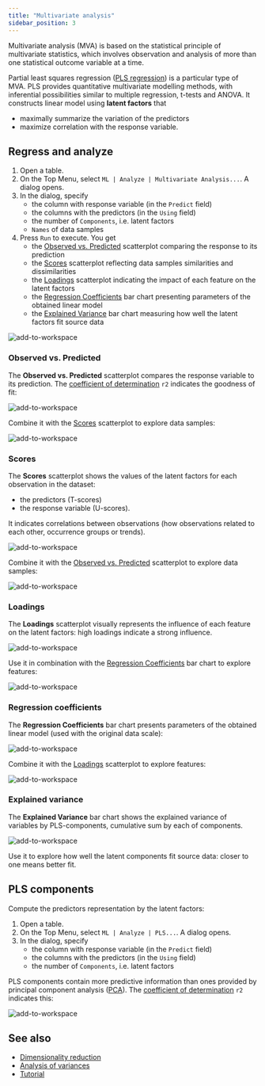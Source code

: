 ```yaml
---
title: "Multivariate analysis"
sidebar_position: 3
---
```


Multivariate analysis (MVA) is based on the statistical principle of multivariate statistics, which involves observation
and analysis of more than one statistical outcome variable at a time.

Partial least squares regression ([PLS regression](https://en.wikipedia.org/wiki/Partial_least_squares_regression)) is a particular type of MVA. PLS provides quantitative multivariate modelling methods, with inferential possibilities similar to multiple regression, t-tests and ANOVA. It constructs linear model using **latent factors** that

* maximally summarize the variation of the predictors
* maximize correlation with the response variable.

## Regress and analyze

1. Open a table.
2. On the Top Menu, select `ML | Analyze | Multivariate Analysis...`. A dialog opens.
3. In the dialog, specify
   * the column with response variable (in the `Predict` field)
   * the columns with the predictors (in the `Using` field)
   * the number of `Components`, i.e. latent factors
   * `Names` of data samples
4. Press `Run` to execute. You get
   * the [Observed vs. Predicted](#observed-vs-predicted) scatterplot comparing the response to its prediction
   * the [Scores](#scores) scatterplot reflecting data samples similarities and dissimilarities
   * the [Loadings](#loadings) scatterplot indicating the impact of each feature on the latent factors
   * the [Regression Coefficients](#regression-coefficients) bar chart presenting parameters of the obtained linear model 
   * the [Explained Variance](#explained-variance) bar chart measuring how well the latent factors fit source data

![add-to-workspace](multivariate-analysis/pls-run.gif)

### Observed vs. Predicted

The **Observed vs. Predicted** scatterplot compares the response variable to its prediction. The [coefficient of determination](https://en.wikipedia.org/wiki/Coefficient_of_determination) `r2` indicates the goodness of fit:

![add-to-workspace](multivariate-analysis/pls-predicted-vs-reference.png)

Combine it with the [Scores](#scores) scatterplot to explore data samples:

![add-to-workspace](multivariate-analysis/pls-model-n-scores.gif)

### Scores

The **Scores** scatterplot shows the values of the latent factors for each observation in the dataset:

* the predictors (T-scores)
* the response variable (U-scores).

It indicates correlations between observations (how observations related to each other, occurrence groups or trends).

![add-to-workspace](multivariate-analysis/pls-scores.png)

Combine it with the [Observed vs. Predicted](#observed-vs-predicted) scatterplot to explore data samples:

![add-to-workspace](multivariate-analysis/pls-scores-n-model.gif)

### Loadings

The **Loadings** scatterplot visually represents the influence of each feature on the latent factors: high loadings indicate a strong influence.

![add-to-workspace](multivariate-analysis/pls-loadings.png)

Use it in combination with the [Regression Coefficients](#regression-coefficients) bar chart to explore features:

![add-to-workspace](multivariate-analysis/pls-loadings-n-regr-coeffs.gif)

### Regression coefficients

The **Regression Coefficients** bar chart presents parameters of the obtained linear model (used with the original data scale):

![add-to-workspace](multivariate-analysis/pls-regr-coeffs.png)

Combine it with the [Loadings](#loadings) scatterplot to explore features:

![add-to-workspace](multivariate-analysis/pls-regr-coeffs-n-loadings.gif)

### Explained variance

The **Explained Variance** bar chart shows the explained variance of variables by PLS-components, cumulative sum by each of components.

![add-to-workspace](multivariate-analysis/pls-expl-vars.png)

Use it to explore how well the latent components fit source data: closer to one means better fit.

## PLS components

Compute the predictors representation by the latent factors:

1. Open a table.
2. On the Top Menu, select `ML | Analyze | PLS...`. A dialog opens.
3. In the dialog, specify
   * the column with response variable (in the `Predict` field)
   * the columns with the predictors (in the `Using` field)
   * the number of `Components`, i.e. latent factors

PLS components contain more predictive information than ones provided by principal component analysis ([PCA](https://datagrok.ai/help/explore/dim-reduction#pca)). The [coefficient of determination](https://en.wikipedia.org/wiki/Coefficient_of_determination) `r2` indicates this:

![add-to-workspace](multivariate-analysis/pls_vs_pca.png)

## See also

* [Dimensionality reduction](dim-reduction.md)
* [Analysis of variances](anova.md)
* [Tutorial](https://public.datagrok.ai/apps/tutorials/Tutorials/MachineLearning/MultivariateAnalysis)
